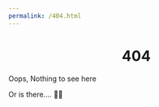 ```yaml
---
permalink: /404.html
---
```


<center><h1>404</h1></center>


Oops, Nothing to see here

Or is there.... 👀👀